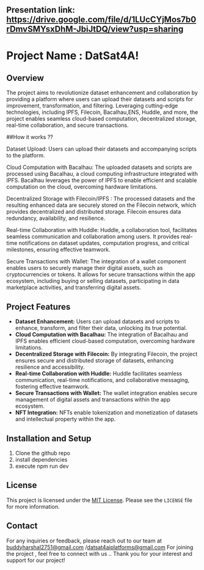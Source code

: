## Presentation link: https://drive.google.com/file/d/1LUcCYjMos7b0rDmvSMYsxDhM-JbiJtDQ/view?usp=sharing
# Project Name : DatSat4A!

## Overview

The project aims to revolutionize dataset enhancement and collaboration by providing a platform where users can upload their datasets and scripts for improvement, transformation, and filtering. Leveraging cutting-edge technologies, including IPFS, Filecoin, Bacalhau,ENS, Huddle, and more, the project enables seamless cloud-based computation, decentralized storage, real-time collaboration, and secure transactions.

##How it works ??

Dataset Upload: Users can upload their datasets and accompanying scripts to the platform.

Cloud Computation with Bacalhau: The uploaded datasets and scripts are processed using Bacalhau, a cloud computing infrastructure integrated with IPFS. Bacalhau leverages the power of IPFS to enable efficient and scalable computation on the cloud, overcoming hardware limitations.

Decentralized Storage with Filecoin/IPFS : The processed datasets and the resulting enhanced data are securely stored on the Filecoin network, which provides decentralized and distributed storage. Filecoin ensures data redundancy, availability, and resilience.

Real-time Collaboration with Huddle: Huddle, a collaboration tool, facilitates seamless communication and collaboration among users. It provides real-time notifications on dataset updates, computation progress, and critical milestones, ensuring effective teamwork.

Secure Transactions with Wallet: The integration of a wallet component enables users to securely manage their digital assets, such as cryptocurrencies or tokens. It allows for secure transactions within the app ecosystem, including buying or selling datasets, participating in data marketplace activities, and transferring digital assets.



## Project Features

- **Dataset Enhancement:** Users can upload datasets and scripts to enhance, transform, and filter their data, unlocking its true potential.
- **Cloud Computation with Bacalhau:** The integration of Bacalhau and IPFS enables efficient cloud-based computation, overcoming hardware limitations.
- **Decentralized Storage with Filecoin:** By integrating Filecoin, the project ensures secure and distributed storage of datasets, enhancing resilience and accessibility.
- **Real-time Collaboration with Huddle:** Huddle facilitates seamless communication, real-time notifications, and collaborative messaging, fostering effective teamwork.
- **Secure Transactions with Wallet:** The wallet integration enables secure management of digital assets and transactions within the app ecosystem.
- **NFT Integration:** NFTs enable tokenization and monetization of datasets and intellectual property within the app.


## Installation and Setup

1. Clone the github repo
2. install dependencies
3. execute npm run dev



## License

This project is licensed under the [MIT License](link-to-license-file). Please see the `LICENSE` file for more information.

## Contact

For any inquiries or feedback, please reach out to our team at buddyharshal2751@gmail.com /datsat4aiplatforms@gmail.com
For joining the project , feel free to connect with us .. 
Thank you for your interest and support for our project!

